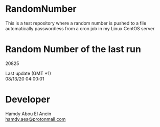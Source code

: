 # RandomNumber    
This is a test repository where a random number is pushed to a file automatically passwordless from a cron job in my Linux CentOS server    
# Random Number of the last run   
20825
      
Last update (GMT +1)    
08/13/20 04:00:01
# Developer    
Hamdy Abou El Anein   
hamdy.aea@protonmail.com
